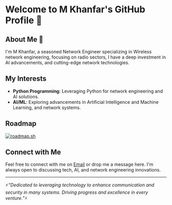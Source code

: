 # Welcome to M Khanfar's GitHub Profile 👋

## About Me 🔭

I'm M Khanfar, a seasoned Network Engineer specializing in Wireless network engineering, focusing on radio sectors, I have a deep investment in  AI advancements, and cutting-edge network technologies.

## My Interests

- **Python Programming**: Leveraging Python for network engineering and AI solutions.
- **AI/ML**: Exploring advancements in Artificial Intelligence and Machine Learning, and network systems.

## Roadmap

[![roadmap.sh](https://roadmap.sh/card/tall/67997a76d6a983c8955485f5?variant=dark)](https://roadmap.sh)

## Connect with Me

Feel free to connect with me on [Email](E4MWAK@GMAIL.COM) or drop me a message here. I'm always open to discussing tech, AI, and network engineering innovations.

---

⚡*“Dedicated to leveraging technology to enhance communication and security in many systems. Driving progress and excellence in every venture.”*⚡

